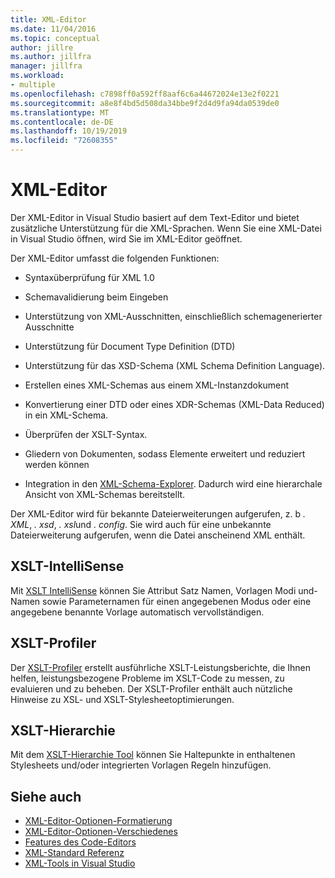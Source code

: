 ```yaml
---
title: XML-Editor
ms.date: 11/04/2016
ms.topic: conceptual
author: jillre
ms.author: jillfra
manager: jillfra
ms.workload:
- multiple
ms.openlocfilehash: c7898ff0a592ff8aaf6c6a44672024e13e2f0221
ms.sourcegitcommit: a8e8f4bd5d508da34bbe9f2d4d9fa94da0539de0
ms.translationtype: MT
ms.contentlocale: de-DE
ms.lasthandoff: 10/19/2019
ms.locfileid: "72608355"
---
```

# <a name="xml-editor"></a>XML-Editor

Der XML-Editor in Visual Studio basiert auf dem Text-Editor und bietet zusätzliche Unterstützung für die XML-Sprachen. Wenn Sie eine XML-Datei in Visual Studio öffnen, wird Sie im XML-Editor geöffnet.

Der XML-Editor umfasst die folgenden Funktionen:

- Syntaxüberprüfung für XML 1.0

- Schemavalidierung beim Eingeben

- Unterstützung von XML-Ausschnitten, einschließlich schemagenerierter Ausschnitte

- Unterstützung für Document Type Definition (DTD)

- Unterstützung für das XSD-Schema (XML Schema Definition Language).

- Erstellen eines XML-Schemas aus einem XML-Instanzdokument

- Konvertierung einer DTD oder eines XDR-Schemas (XML-Data Reduced) in ein XML-Schema.

- Überprüfen der XSLT-Syntax.

- Gliedern von Dokumenten, sodass Elemente erweitert und reduziert werden können

- Integration in den [XML-Schema-Explorer](../xml-tools/xml-schema-explorer.md). Dadurch wird eine hierarchale Ansicht von XML-Schemas bereitstellt.

Der XML-Editor wird für bekannte Dateierweiterungen aufgerufen, z. b *. XML*, *. xsd*, *. xsl*und *. config*. Sie wird auch für eine unbekannte Dateierweiterung aufgerufen, wenn die Datei anscheinend XML enthält.

## <a name="xslt-intellisense"></a>XSLT-IntelliSense

Mit [XSLT IntelliSense](../xml-tools/xml-editor-intellisense-features.md) können Sie Attribut Satz Namen, Vorlagen Modi und-Namen sowie Parameternamen für einen angegebenen Modus oder eine angegebene benannte Vorlage automatisch vervollständigen.

## <a name="xslt-profiler"></a>XSLT-Profiler

Der [XSLT-Profiler](../xml-tools/xslt-profiler.md) erstellt ausführliche XSLT-Leistungsberichte, die Ihnen helfen, leistungsbezogene Probleme im XSLT-Code zu messen, zu evaluieren und zu beheben. Der XSLT-Profiler enthält auch nützliche Hinweise zu XSL- und XSLT-Stylesheetoptimierungen.

## <a name="xslt-hierarchy"></a>XSLT-Hierarchie

Mit dem [XSLT-Hierarchie Tool](../xml-tools/walkthrough-using-xslt-hierarchy.md) können Sie Haltepunkte in enthaltenen Stylesheets und/oder integrierten Vorlagen Regeln hinzufügen.

## <a name="see-also"></a>Siehe auch

- [XML-Editor-Optionen-Formatierung](../ide/reference/options-text-editor-xml-formatting.md)
- [XML-Editor-Optionen-Verschiedenes](../ide/reference/options-text-editor-xml-miscellaneous.md)
- [Features des Code-Editors](../ide/writing-code-in-the-code-and-text-editor.md)
- [XML-Standard Referenz](https://msdn.microsoft.com/79c78508-c9d0-423a-a00f-672e855de401)
- [XML-Tools in Visual Studio](../xml-tools/xml-tools-in-visual-studio.md)